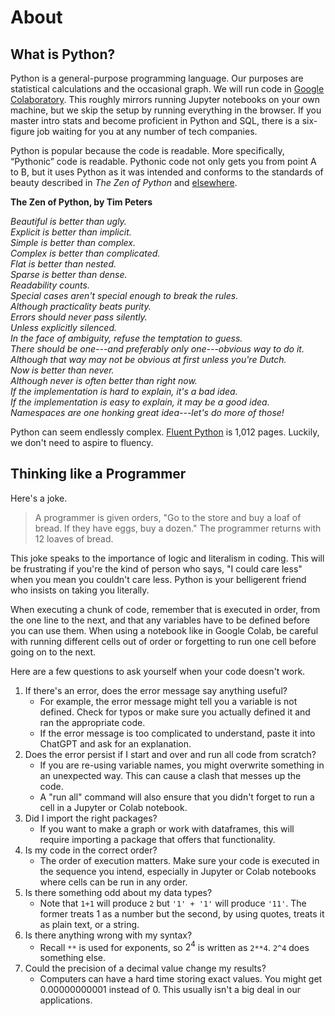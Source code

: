 # About

## What is Python?

Python is a general-purpose programming language. Our purposes are statistical calculations and the occasional graph. We will run code in [Google Colaboratory](https://colab.research.google.com/). This roughly mirrors running Jupyter notebooks on your own machine, but we skip the setup by running everything in the browser. If you master intro stats and become proficient in Python and SQL, there is a six-figure job waiting for you at any number of tech companies.

Python is popular because the code is readable. More specifically, “Pythonic” code is readable. Pythonic code not only gets you from point A to B, but it uses Python as it was intended and conforms to the standards of beauty described in *The Zen of Python* and [elsewhere](https://peps.python.org/pep-0008/).

**The Zen of Python, by Tim Peters**

*Beautiful is better than ugly.*  
*Explicit is better than implicit.*  
*Simple is better than complex.*  
*Complex is better than complicated.*  
*Flat is better than nested.*  
*Sparse is better than dense.*  
*Readability counts.*  
*Special cases aren't special enough to break the rules.*  
*Although practicality beats purity.*  
*Errors should never pass silently.*  
*Unless explicitly silenced.*  
*In the face of ambiguity, refuse the temptation to guess.*  
*There should be one---and preferably only one---obvious way to do it.*  
*Although that way may not be obvious at first unless you're Dutch.*  
*Now is better than never.*  
*Although never is often better than *right* now.*  
*If the implementation is hard to explain, it's a bad idea.*  
*If the implementation is easy to explain, it may be a good idea.*  
*Namespaces are one honking great idea---let's do more of those!*

Python can seem endlessly complex. [Fluent Python](https://www.oreilly.com/library/view/fluent-python-2nd/9781492056348) is 1,012 pages. Luckily, we don't need to aspire to fluency.

## Thinking like a Programmer

Here's a joke. 

> A programmer is given orders, "Go to the store and buy a loaf of bread. If they have eggs, buy a dozen." The programmer returns with 12 loaves of bread.

This joke speaks to the importance of logic and literalism in coding. This will be frustrating if you're the kind of person who says, "I could care less" when you mean you couldn't care less. Python is your belligerent friend who insists on taking you literally.

When executing a chunk of code, remember that is executed in order, from the one line to the next, and that any variables have to be defined before you can use them. When using a notebook like in Google Colab, be careful with running different cells out of order or forgetting to run one cell before going on to the next. 

Here are a few questions to ask yourself when your code doesn't work. 

1. If there's an error, does the error message say anything useful?
	* For example, the error message might tell you a variable is not defined. Check for typos or make sure you actually defined it and ran the appropriate code.
	* If the error message is too complicated to understand, paste it into ChatGPT and ask for an explanation.
2. Does the error persist if I start and over and run all code from scratch? 
	* If you are re-using variable names, you might overwrite something in an unexpected way. This can cause a clash that messes up the code.
	* A "run all" command will also ensure that you didn't forget to run a cell in a Jupyter or Colab notebook.
3. Did I import the right packages? 
	* If you want to make a graph or work with dataframes, this will require importing a package that offers that functionality.
4. Is my code in the correct order?
 	* The order of execution matters. Make sure your code is executed in the sequence you intend, especially in Jupyter or Colab notebooks where cells can be run in any order.
 5. Is there something odd about my data types? 
 	* Note that `1+1` will produce `2` but `'1' + '1'` will produce `'11'`. The former treats 1 as a number but the second, by using quotes, treats it as plain text, or a string. 
 6. Is there anything wrong with my syntax? 
 	* Recall `**` is used for exponents, so $2^4$ is written as `2**4`. `2^4` does something else.
 7. Could the precision of a decimal value change my results? 
 	* Computers can have a hard time storing exact values. You might get 0.00000000001 instead of 0. This usually isn't a big deal in our applications. 


